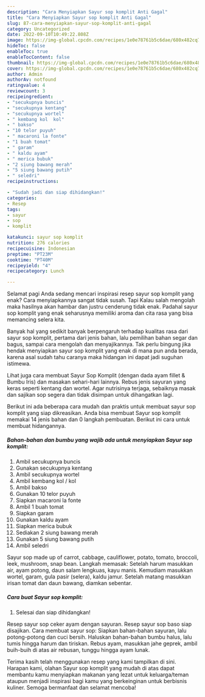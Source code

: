 ```yaml
---
description: "Cara Menyiapkan Sayur sop komplit Anti Gagal"
title: "Cara Menyiapkan Sayur sop komplit Anti Gagal"
slug: 87-cara-menyiapkan-sayur-sop-komplit-anti-gagal
category: Uncategorized
date: 2022-09-10T10:49:22.808Z
image: https://img-global.cpcdn.com/recipes/1e0e78761b5c6dae/680x482cq70/sayur-sop-komplit-foto-resep-utama.jpg
hideToc: false
enableToc: true
enableTocContent: false
thumbnail: https://img-global.cpcdn.com/recipes/1e0e78761b5c6dae/680x482cq70/sayur-sop-komplit-foto-resep-utama.jpg
cover: https://img-global.cpcdn.com/recipes/1e0e78761b5c6dae/680x482cq70/sayur-sop-komplit-foto-resep-utama.jpg
author: Admin
authorAv: notfound
ratingvalue: 4
reviewcount: 3
recipeingredient:
- "secukupnya buncis"
- "secukupnya kentang"
- "secukupnya wortel"
- " kembang kol  kol"
- " bakso"
- "10 telor puyuh"
- " macaroni la fonte"
- "1 buah tomat"
- " garam"
- " kaldu ayam"
- " merica bubuk"
- "2 siung bawang merah"
- "5 siung bawang putih"
- " seledri"
recipeinstructions:

- "Sudah jadi dan siap dihidangkan!"
categories:
- Resep
tags:
- sayur
- sop
- komplit

katakunci: sayur sop komplit 
nutrition: 276 calories
recipecuisine: Indonesian
preptime: "PT23M"
cooktime: "PT40M"
recipeyield: "4"
recipecategory: Lunch

---
```



Selamat pagi Anda sedang mencari inspirasi resep sayur sop komplit yang enak? Cara menyiapkannya sangat tidak susah. Tapi Kalau salah mengolah maka hasilnya akan hambar dan justru cenderung tidak enak. Padahal sayur sop komplit yang enak seharusnya memiliki aroma dan cita rasa yang bisa memancing selera kita.


Banyak hal yang sedikit banyak berpengaruh terhadap kualitas rasa dari sayur sop komplit, pertama dari jenis bahan, lalu pemilihan bahan segar dan bagus, sampai cara mengolah dan menyajikannya. Tak perlu bingung jika hendak menyiapkan sayur sop komplit yang enak di mana pun anda berada, karena asal sudah tahu caranya maka hidangan ini dapat jadi suguhan istimewa.

Lihat juga cara membuat Sayur Sop Komplit (dengan dada ayam fillet &amp; Bumbu Iris) dan masakan sehari-hari lainnya. Rebus jenis sayuran yang keras seperti kentang dan wortel. Agar nutrisinya terjaga, sebaiknya masak dan sajikan sop segera dan tidak disimpan untuk dihangatkan lagi.


Berikut ini ada beberapa cara mudah dan praktis untuk membuat sayur sop komplit yang siap dikreasikan. Anda bisa membuat Sayur sop komplit memakai 14 jenis bahan dan 0 langkah pembuatan. Berikut ini cara untuk membuat hidangannya.

<!--inarticleads1-->

##### Bahan-bahan dan bumbu yang wajib ada untuk menyiapkan Sayur sop komplit:

1. Ambil secukupnya buncis
1. Gunakan secukupnya kentang
1. Ambil secukupnya wortel
1. Ambil  kembang kol / kol
1. Ambil  bakso
1. Gunakan 10 telor puyuh
1. Siapkan  macaroni la fonte
1. Ambil 1 buah tomat
1. Siapkan  garam
1. Gunakan  kaldu ayam
1. Siapkan  merica bubuk
1. Sediakan 2 siung bawang merah
1. Gunakan 5 siung bawang putih
1. Ambil  seledri


Sayur sop made up of carrot, cabbage, cauliflower, potato, tomato, broccoli, leek, mushroom, snap bean. Langkah memasak: Setelah harum masukkan air, ayam potong, daun salam lengkuas, kayu manis. Kemudiam masukkan wortel, garam, gula pasir (selera), kaldu jamur. Setelah matang masukkan irisan tomat dan daun bawang, diamkan sebentar. 

<!--inarticleads2-->

##### Cara buat Sayur sop komplit:


1. Selesai dan siap dihidangkan!

Resep sayur sop ceker ayam dengan sayuran. Resep sayur sop baso siap disajikan. Cara membuat sayur sop: Siapkan bahan-bahan sayuran, lalu potong-potong dan cuci bersih. Haluskan bahan-bahan bumbu halus, lalu tumis hingga harum dan tiriskan. Rebus ayam, masukkan jahe geprek, ambil buih-buih di atas air rebusan, tunggu hingga ayam lunak. 

Terima kasih telah menggunakan resep yang kami tampilkan di sini. Harapan kami, olahan Sayur sop komplit yang mudah di atas dapat membantu kamu menyiapkan makanan yang lezat untuk keluarga/teman ataupun menjadi inspirasi bagi kamu yang berkeinginan untuk berbisnis kuliner. Semoga bermanfaat dan selamat mencoba!
